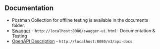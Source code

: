 ## Documentation

* 	Postman Collection for offline testing is available in the documents folder.
* 	[Swagger](http://localhost:8080/swagger-ui.html) - `http://localhost:8080/swagger-ui.html`- Documentation & Testing
* 	[OpenAPI Description](http://localhost:8080/v3/api-docs) - `http://localhost:8080/v3/api-docs`
